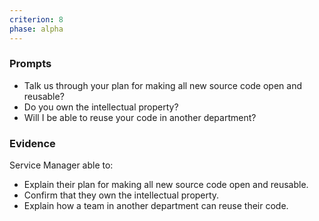 ```yaml
---
criterion: 8
phase: alpha
---
```


### Prompts

* Talk us through your plan for making all new source code open and reusable?
* Do you own the intellectual property?
* Will I be able to reuse your code in another department?

### Evidence

Service Manager able to:

* Explain their plan for making all new source code open and reusable.
* Confirm that they own the intellectual property.
* Explain how a team in another department can reuse their code.
